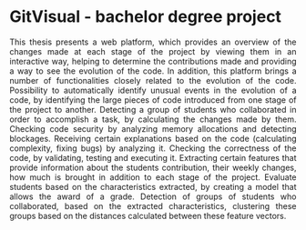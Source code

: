 # GitVisual - bachelor degree project

<div style="text-align: justify">
This thesis presents a web platform, which provides an overview of the changes made at each stage of the project by viewing them in an interactive way, helping to determine the contributions made and providing a way to see the evolution of the code. In addition, this platform brings a number of functionalities closely related to the evolution of the code. Possibility to automatically identify unusual events in the evolution of a code, by identifying the large pieces of code introduced from one stage of the project to another. Detecting a group of students who collaborated in order to accomplish a task, by calculating the changes made by them. Checking code security by analyzing memory allocations and detecting blockages. Receiving certain explanations based on the code (calculating complexity, fixing bugs) by analyzing it. Checking the correctness of the code, by validating, testing and executing it. Extracting certain features that provide information about the students contribution, their weekly changes, how much is brought in addition to each stage of the project. Evaluate students based on the characteristics extracted, by creating a model that allows the award of a grade. Detection of groups of students who collaborated, based on the extracted characteristics, clustering these groups based on the distances calculated between these feature vectors.
</div>
